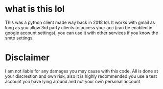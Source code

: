 # what is this lol

This was a python client made way back in 2018 lol. It works with gmail as long as you allow 3rd party clients to access your acc (can be enabled in google account settings), you can use it with other services if you know the smtp settings. 

# Disclaimer

I am not liable for any damages you may cause with this code. All is done at your discrestion and own risk, also it is highly recommended you use a test account you have lying around and not your own personal account 

